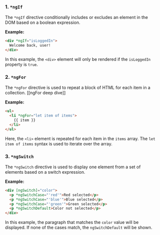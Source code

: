 ### 1. `*ngIf`

The `*ngIf` directive conditionally includes or excludes an element in the DOM based on a boolean expression.

**Example:**

```html
<div *ngIf="isLoggedIn">
  Welcome back, user!
</div>
```

In this example, the `<div>` element will only be rendered if the `isLoggedIn` property is `true`.

### 2. `*ngFor`

The `*ngFor` directive is used to repeat a block of HTML for each item in a collection.
[[ngFor deep dive]]


**Example:**

```html
<ul>
  <li *ngFor="let item of items">
    {{ item }}
  </li>
</ul>
```

Here, the `<li>` element is repeated for each item in the `items` array. The `let item of items` syntax is used to iterate over the array.

### 3. `*ngSwitch`

The `*ngSwitch` directive is used to display one element from a set of elements based on a switch expression.

**Example:**

```html
<div [ngSwitch]="color">
  <p *ngSwitchCase="'red'">Red selected</p>
  <p *ngSwitchCase="'blue'">Blue selected</p>
  <p *ngSwitchCase="'green'">Green selected</p>
  <p *ngSwitchDefault>Color not selected</p>
</div>
```

In this example, the paragraph that matches the `color` value will be displayed. If none of the cases match, the `ngSwitchDefault` will be shown.
